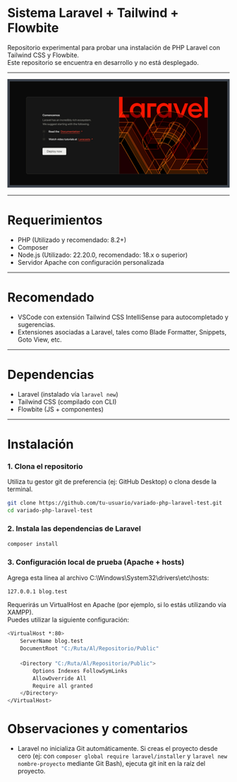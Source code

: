 # Sistema Laravel + Tailwind + Flowbite
Repositorio experimental para probar una instalación de PHP Laravel con Tailwind CSS y Flowbite.<br>Este repositorio se encuentra en desarrollo y no está desplegado.

<hr>
<img src="preview/miniaturas.jpg">
<hr>

# Requerimientos
- PHP (Utilizado y recomendado: 8.2+)
- Composer
- Node.js (Utilizado: 22.20.0, recomendado: 18.x o superior)
- Servidor Apache con configuración personalizada

<hr>

# Recomendado
- VSCode con extensión Tailwind CSS IntelliSense para autocompletado y sugerencias.
- Extensiones asociadas a Laravel, tales como Blade Formatter, Snippets, Goto View, etc.

<hr>

# Dependencias
- Laravel (instalado vía ``laravel new``)
- Tailwind CSS (compilado con CLI)
- Flowbite (JS + componentes)

<hr>

# Instalación
### 1. Clona el repositorio
Utiliza tu gestor git de preferencia (ej: GitHub Desktop) o clona desde la terminal.
```bash
git clone https://github.com/tu-usuario/variado-php-laravel-test.git
cd variado-php-laravel-test
```

### 2. Instala las dependencias de Laravel
```bash
composer install
```

### 3. Configuración local de prueba (Apache + hosts)
Agrega esta línea al archivo C:\Windows\System32\drivers\etc\hosts:
```bash
127.0.0.1 blog.test
```
Requerirás un VirtualHost en Apache (por ejemplo, si lo estás utilizando vía XAMPP). <br>Puedes utilizar la siguiente configuración:
```bash
<VirtualHost *:80>
    ServerName blog.test
    DocumentRoot "C:/Ruta/Al/Repositorio/Public"

    <Directory "C:/Ruta/Al/Repositorio/Public">
        Options Indexes FollowSymLinks
        AllowOverride All
        Require all granted
    </Directory>
</VirtualHost>
```
# Observaciones y comentarios
- Laravel no inicializa Git automáticamente. Si creas el proyecto desde cero (ej: con ``composer global require laravel/installer`` y ``laravel new nombre-proyecto`` mediante Git Bash), ejecuta git init en la raíz del proyecto.
